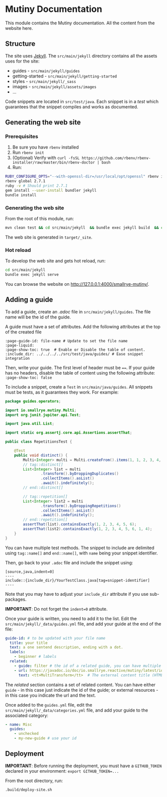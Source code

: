 # Mutiny Documentation

This module contains the Mutiny documentation.
All the content from the website here.

## Structure

The site uses [Jekyll](https://jekyllrb.com/).
The `src/main/jekyll` directory contains all the assets uses for the site:

* guides - `src/main/jekyll/guides`
* getting-started - `src/main/jekyll/getting-started`
* styles - `src/main/jekyll/_sass`
* images - `src/main/jekyll/assets/images`
* ...

Code snippets are located in `src/test/java`.
Each snippet is in a _test_ which guarantees that the snippet compiles and works as documented.

## Generating the web site

### Prerequisites

1. Be sure you have `rbenv` installed
2. Run `rbenv init`
3. (Optional) Verify with `curl -fsSL https://github.com/rbenv/rbenv-installer/raw/master/bin/rbenv-doctor | bash`
4. Run:
```bash
RUBY_CONFIGURE_OPTS="--with-openssl-dir=/usr/local/opt/openssl" rbenv install -v 2.7.1
rbenv global 2.7.1
ruby -v # Should print 2.7.1
gem install --user-install bundler jekyll
bundle install
```

### Generating the web site

From the root of this module, run:

```bash
mvn clean test && cd src/main/jekyll  && bundle exec jekyll build  && cd -
```

The web site is generated in `target/_site`.

### Hot reload

To develop the web site and gets hot reload, run:

```bash
cd src/main/jekyll
bundle exec jekyll serve 
```

You can browse the website on http://127.0.0.1:4000/smallrye-mutiny/.


## Adding a guide

To add a guide, create an _.adoc_ file in `src/main/jekyll/guides`. 
The file name will be the id of the guide.

A guide must have a set of attributes.
Add the following attributes at the top of the created file

```
:page-guide-id: file-name # Update to set the file name 
:page-liquid:
:page-show-toc: true  # Enable or Disable the table of content.
:include_dir: ../../../../src/test/java/guides/ # Ease snippet integration
``` 

Then, write your guide. 
The first level of header must be `==`.
If your guide has no headers, disable the table of content using the following attribute: `:page-show-toc: false`

To include a snippet, create a `Test` in `src/main/java/guides`.
All snippets must be tests, as it guarantees they work.
For example:

```java
package guides.operators;

import io.smallrye.mutiny.Multi;
import org.junit.jupiter.api.Test;

import java.util.List;

import static org.assertj.core.api.Assertions.assertThat;

public class RepetitionsTest {

    @Test
    public void distinct() {
        Multi<Integer> multi = Multi.createFrom().items(1, 1, 2, 3, 4, 5, 5, 6,  1, 4, 4);
        // tag::distinct[]
        List<Integer> list = multi
                .transform().byDroppingDuplicates()
                .collectItems().asList()
                .await().indefinitely();
        // end::distinct[]

        // tag::repetition[]
        List<Integer> list2 = multi
                .transform().byDroppingRepetitions()
                .collectItems().asList()
                .await().indefinitely();
        // end::repetition[]
        assertThat(list).containsExactly(1, 2, 3, 4, 5, 6);
        assertThat(list2).containsExactly(1, 2, 3, 4, 5, 6, 1, 4);
    }
}
```

You can have multiple test methods. 
The snippet to include are delimited using `tag::name[]` and `end::name[]`, with `name` being your snippet identifier.

Then, go back to your `.adoc` file and include the snippet using:

```
[source,java,indent=0]
----
include::{include_dir}/YourTestClass.java[tag=snippet-identifier]
----
```

Note that you may have to adjust your `include_dir` attribute if you use sub-packages.

**IMPORTANT**: Do not forget the `indent=0` attribute.

Once your guide is written, you need to add it to the list.
Edit the `src/main/jekyll/_data/guides.yml` file, and add your guide at the end of the file:

```yaml
guide-id: # to be updated with your file name
  title: your title
  text: a one sentend description, ending with a dot.
  labels:
    - beginner # labels
  related:
    - guide: filter # the id of a related guide, you can have multiple related guide)
    - url: https://javadoc.io/doc/io.smallrye.reactive/mutiny/latest/io/smallrye/mutiny/groups/MultiTransform.html # an absolute url for external content
      text: <tt>MultiTransform</tt>  # The external content title (HTML)
```

The _related_ section contains a set of related content.
You can have either `guide` - in this case just indicate the id of the guide; or external resources - in this case you indicate the url and the text.

Once added to the `guides.yml` file, edit the `src/main/jekyll/_data/categories.yml` file, and add your guide to the associated category:

```yaml
- name: Misc
  guides:
    - unchecked
    - my-new-guide # use your id
``` 

## Deployment

**IMPORTANT**: Before running the deployment, you must have a `GITHUB_TOKEN` declared in your environment: `export GITHUB_TOKEN=...`

From the root directory, run:

```bash
.build/deploy-site.sh
```

